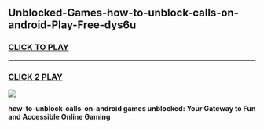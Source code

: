 
## Unblocked-Games-how-to-unblock-calls-on-android-Play-Free-dys6u
<h3>
<a href="https://premium76.site?title=how-to-unblock-calls-on-android&ref=23A">CLICK TO PLAY</a></h3>
<hr>

<h3>
<a href="https://premium76.site?title=how-to-unblock-calls-on-android&ref=23A">CLICK 2 PLAY</a>
  
</h3>

<a href="https://premium76.site?title=how-to-unblock-calls-on-android&ref=23A"><img src="https://clearcache.store/games.png"></a>


**how-to-unblock-calls-on-android games unblocked: Your Gateway to Fun and Accessible Online Gaming**
